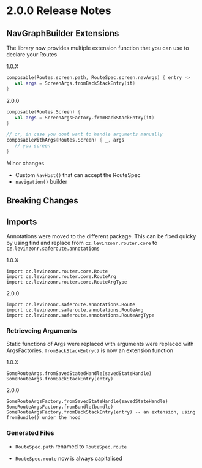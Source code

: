 # 2.0.0 Release Notes

## NavGraphBuilder Extensions

The library now provides multiple extension function that you can use to declare your Routes

1.0.X

```kotlin
composable(Routes.screen.path, RouteSpec.screen.navArgs) { entry ->
   val args = ScreenArgs.fromBackStackEntry(it)
}
```

2.0.0

```kotlin
composable(Routes.Screen) {
   val args = ScreenArgsFactory.fromBackStackEntry(it)
}

// or, in case you dont want to handle arguments manually
composableWithArgs(Routes.Screen) { _, args
   // you screen             
}
```


Minor changes

- Custom `NavHost()`  that can accept the RouteSpec
- `navigation()` builder

## Breaking Changes

## Imports 

Annotations were moved to the different package. This can be fixed quicky by using find and replace  from `cz.levinzonr.router.core`  to `cz.levinzonr.saferoute.annotations`

1.0.X

```
import cz.levinzonr.router.core.Route
import cz.levinzonr.router.core.RouteArg
import cz.levinzonr.router.core.RouteArgType
```



2.0.0

```
import cz.levinzonr.saferoute.annotations.Route
import cz.levinzonr.saferoute.annotations.RouteArg
import cz.levinzonr.saferoute.annotations.RouteArgType
```



### Retrieveing Arguments

Static functions of Args were replaced with arguments were replaced with ArgsFactories. `fromBackStackEntry()` is now an extension function

1.0.X

```
SomeRouteArgs.fromSavedStatedHandle(savedStateHandle)
SomeRouteArgs.fromBackStackEntry(entry)
```

2.0.0

```
SomeRouteArgsFactory.fromSavedStateHandle(savedStateHandle)
SomeRouteArgsFactory.fromBundle(bundle)
SomeRouteArgsFactory.fromBackStackEntry(entry) -- an extension, using fromBundle() under the hood
```





### Generated Files

- `RouteSpec.path` renamed to `RouteSpec.route`

- `RouteSpec.route` now is always capitalised